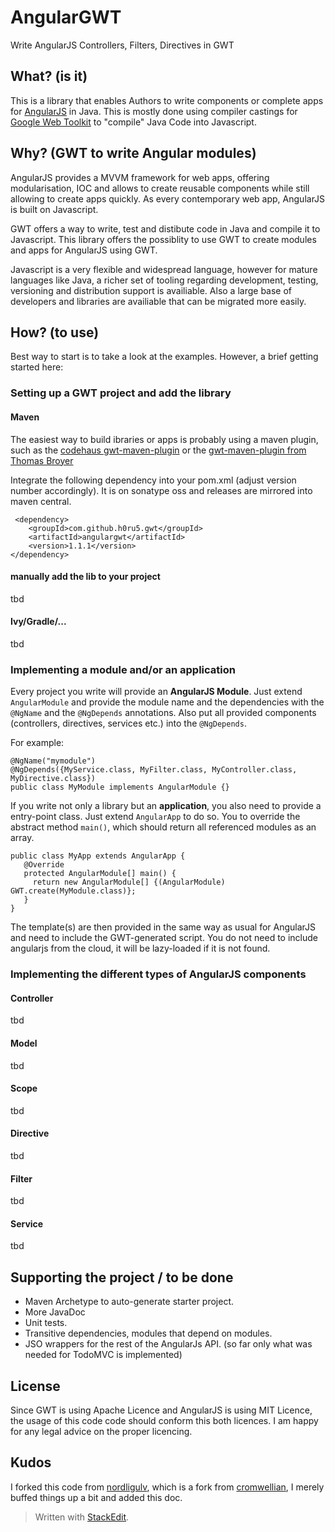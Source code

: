 
# AngularGWT
Write AngularJS Controllers, Filters, Directives in GWT

## What? (is it)

This is a library that enables Authors to write components or complete apps for [AngularJS][1] in Java. This is mostly done using compiler castings for [Google Web Toolkit][2] to "compile" Java Code into Javascript.

## Why? (GWT to write Angular modules)

AngularJS provides a MVVM framework for web apps, offering modularisation, IOC and allows to create reusable components while still allowing to create apps quickly. As every contemporary web app, AngularJS is built on Javascript.

GWT offers a way to write, test and distibute code in Java and compile it to Javascript. This library offers the possiblity to use GWT to create modules and apps for AngularJS using GWT.

Javascript is a very flexible and widespread language, however for mature languages like Java, a richer set of tooling regarding development, testing, versioning and distribution support is availiable. Also a large base of developers and libraries are availiable that can be migrated more easily.

## How? (to use)

Best way to start is to take a look at the examples.
However, a brief getting started here:
### Setting up a GWT project and add the library

#### Maven
The easiest way to build ibraries or apps is probably using a maven plugin, such as the [codehaus gwt-maven-plugin][3] or the [gwt-maven-plugin from Thomas Broyer][4]

Integrate the following dependency into your pom.xml (adjust version number accordingly). It is on sonatype oss and releases are mirrored into maven central.

     <dependency>
        <groupId>com.github.h0ru5.gwt</groupId>
        <artifactId>angulargwt</artifactId>
        <version>1.1.1</version>
    </dependency>

#### manually add the lib to your project
tbd

#### Ivy/Gradle/...
tbd

### Implementing a module and/or an application
Every project you write will provide an **AngularJS Module**. Just extend ``AngularModule`` and provide the module name and the dependencies with the ``@NgName`` and the ``@NgDepends`` annotations. Also put all provided components  (controllers, directives, services etc.) into the ``@NgDepends``.

For example:

    @NgName("mymodule")
    @NgDepends({MyService.class, MyFilter.class, MyController.class, MyDirective.class})
    public class MyModule implements AngularModule {}

If you write not only a library but an **application**, you also need to provide a entry-point class. Just extend ``AngularApp`` to do so. You to override the abstract method ``main()``, which should return all referenced modules as an array.

    public class MyApp extends AngularApp {
       @Override
       protected AngularModule[] main() {
         return new AngularModule[] {(AngularModule) GWT.create(MyModule.class)};
       }
    }

The template(s) are then provided in the same way as usual for AngularJS and need to include the GWT-generated script. You do not need to include angularjs from the cloud, it will be lazy-loaded if it is not found.

### Implementing the different types of AngularJS components

#### Controller
tbd
#### Model
tbd
#### Scope
tbd
#### Directive
tbd
#### Filter
tbd
#### Service
tbd


## Supporting the project / to be done

 - Maven Archetype to auto-generate starter project.
 - More JavaDoc
 - Unit tests.
 - Transitive dependencies, modules that depend on modules.
 - JSO wrappers for the rest of the AngularJs API. (so far only what was needed for TodoMVC is implemented)

## License

Since GWT is using Apache Licence and AngularJS is using MIT Licence, the usage of this code code should conform this both licences.
I am happy for any legal advice on the proper licencing.

## Kudos

I forked this code from [nordligulv][5], which is a fork from [cromwellian][6], I merely buffed things up a bit and added this doc.

> Written with [StackEdit](https://stackedit.io/).


  [1]: http://angularjs.org/ "AngularJS"
  [2]: http://www.gwtproject.org/ "GWT"
  [3]: http://mojo.codehaus.org/gwt-maven-plugin/
  [4]: https://github.com/tbroyer/gwt-maven-plugin
  [5]: https://github.com/nordligulv/angulargwt%20nordligulv
  [6]: https://github.com/cromwellian/angulargwt%20cromweilian
